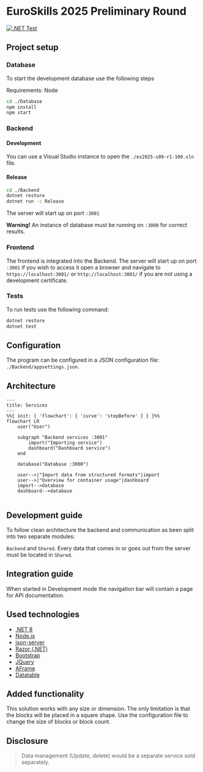 # EuroSkills 2025 Preliminary Round

[![.NET Test](https://github.com/skornel02/es2025-s09-r1-100/actions/workflows/dotnet-test.yml/badge.svg?branch=main)](https://github.com/skornel02/es2025-s09-r1-100/actions/workflows/dotnet-test.yml)

## Project setup

### Database

To start the development database use the following steps

Requirements: Node

```bash
cd ./Database
npm install
npm start
```

### Backend

#### Development

You can use a Visual Studio instance to open the `./es2025-s09-r1-100.sln` file.

#### Release

```bash
cd ./Backend
dotnet restore
dotnet run -c Release
```

The server will start up on port `:3001`

**Warning!** An instance of database must be running on `:3000` for correct results.

### Frontend

The frontend is integrated into the Backend. The server will start up on port `:3001` if you wish to access it open a browser and navigate to `https://localhost:3001/` or `http://localhost:3001/` if you are not using a development certificate.

### Tests

To run tests use the following command:

```bash
dotnet restore
dotnet test
```

## Configuration

The program can be configured in a JSON configuration file: `./Backend/appsettings.json`. 

## Architecture


```mermaid
---
title: Services
---
%%{ init: { 'flowchart': { 'curve': 'stepBefore' } } }%%
flowchart LR
    user("User")

    subgraph "Backend services :3001"
        import("Importing service")
        dashboard("Dashboard service")
    end

    database("Database :3000")
    
    user-->|"Import data from structured formats"|import
    user-->|"Overview for container usage"|dashboard
    import-->database
    dashboard-->database
  
```

## Development guide

To follow clean architecture the backend and communication as been split into two separate modules: 

`Backend` and `Shared`. Every data that comes in or goes out from the server must be located in `Shared`.

## Integration guide

When started in Development mode the navigation bar will contain a page for API documentation.

## Used technologies

- [.NET 8](https://dotnet.microsoft.com/)
- [Node.js](https://nodejs.org/en)
- [json-server](https://www.npmjs.com/package/json-server)
- [Razor (.NET)](https://learn.microsoft.com/en-us/aspnet/core/razor-pages)
- [Bootstrap](https://getbootstrap.com/)
- [JQuery](https://jquery.com/)
- [AFrame](https://aframe.io/)
- [Datatable](https://datatables.net/)

## Added functionality

This solution works with any size or dimension. The only limitation is that the blocks will be placed in a square shape. Use the configuration file to change the size of blocks or block count. 

## Disclosure

> Data management (Update, delete) would be a separate service sold separately.
